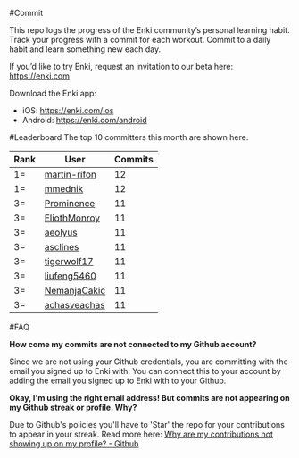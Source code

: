 #Commit

This repo logs the progress of the Enki community’s personal learning habit. Track your progress with a commit for each workout. Commit to a daily habit and learn something new each day.

If you’d like to try Enki, request an invitation to our beta here: https://enki.com

Download the Enki app: 
 - iOS: https://enki.com/ios
 - Android: https://enki.com/android

#Leaderboard
The top 10 committers this month are shown here.

| Rank | User | Commits |
|------|------|---------|
|1=|[martin-rifon](https://github.com/martin-rifon)|12|
|1=|[mmednik](https://github.com/mmednik)|12|
|3=|[Prominence](https://github.com/Prominence)|11|
|3=|[EliothMonroy](https://github.com/EliothMonroy)|11|
|3=|[aeolyus](https://github.com/aeolyus)|11|
|3=|[asclines](https://github.com/asclines)|11|
|3=|[tigerwolf17](https://github.com/tigerwolf17)|11|
|3=|[liufeng5460](https://github.com/liufeng5460)|11|
|3=|[NemanjaCakic](https://github.com/NemanjaCakic)|11|
|3=|[achasveachas](https://github.com/achasveachas)|11|

#FAQ

**How come my commits are not connected to my Github account?**

Since we are not using your Github credentials, you are committing with the email you signed up to Enki with. You can connect this to your account by adding the email you signed up to Enki with to your Github.

**Okay, I'm using the right email address! But commits are not appearing on my Github streak or profile. Why?**

Due to Github's policies you'll have to 'Star' the repo for your contributions to appear in your streak. Read more here: [Why are my contributions not showing up on my profile? - Github](https://help.github.com/articles/why-are-my-contributions-not-showing-up-on-my-profile/)
